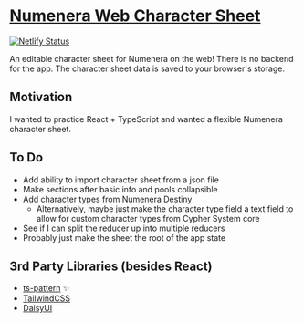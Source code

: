 # [Numenera Web Character Sheet](https://numenera-web-character-sheet.netlify.app)

[![Netlify Status](https://api.netlify.com/api/v1/badges/d909550b-8071-447e-bb1d-5691bbc49593/deploy-status)](https://app.netlify.com/sites/numenera-web-character-sheet/deploys)

An editable character sheet for Numenera on the web!
There is no backend for the app. The character sheet
data is saved to your browser's storage.

## Motivation

I wanted to practice React + TypeScript and wanted
a flexible Numenera character sheet.

## To Do

- Add ability to import character sheet from a json file
- Make sections after basic info and pools collapsible
- Add character types from Numenera Destiny
  - Alternatively, maybe just make the character type field a text field to allow for custom character types from Cypher System core
- See if I can split the reducer up into multiple reducers
- Probably just make the sheet the root of the app state

## 3rd Party Libraries (besides React)

- [ts-pattern](https://github.com/gvergnaud/ts-pattern) ✨
- [TailwindCSS](https://tailwindcss.com/)
- [DaisyUI](https://daisyui.com)
